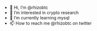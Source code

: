 - 👋 Hi, I’m @rhizobtc
- 👀 I’m interested in crypto research
- 🌱 I’m currently learning mysql
- 📫 How to reach me @rhizobtc on twitter

